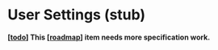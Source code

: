 # User Settings (stub)

**[[todo]] This [[roadmap]] item needs more specification work.** 


[//begin]: # "Autogenerated link references for markdown compatibility"
[todo]: todo "Todo"
[roadmap]: roadmap "Roadmap"
[//end]: # "Autogenerated link references"